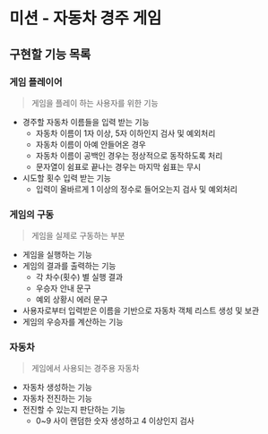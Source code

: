 # 미션 - 자동차 경주 게임

## 구현할 기능 목록
### 게임 플레이어
> 게임을 플레이 하는 사용자를 위한 기능

- 경주할 자동차 이름들을 입력 받는 기능
  - 자동차 이름이 1자 이상, 5자 이하인지 검사 및 예외처리
  - 자동차 이름이 아예 안들어온 경우
  - 자동차 이름이 공백인 경우는 정상적으로 동작하도록 처리
  - 문자열이 쉼표로 끝나는 경우는 마지막 쉼표는 무시
- 시도할 횟수 입력 받는 기능
  - 입력이 올바르게 1 이상의 정수로 들어오는지 검사 및 예외처리

### 게임의 구동
> 게임을 실제로 구동하는 부분

- 게임을 실행하는 기능
- 게임의 결과를 출력하는 기능
  - 각 차수(횟수) 별 실행 결과
  - 우승자 안내 문구
  - 예외 상황시 에러 문구
- 사용자로부터 입력받은 이름을 기반으로 자동차 객체 리스트 생성 및 보관
- 게임의 우승자를 계산하는 기능

### 자동차
> 게임에서 사용되는 경주용 자동차

- 자동차 생성하는 기능
- 자동차 전진하는 기능
- 전진할 수 있는지 판단하는 기능
  - 0~9 사이 랜덤한 숫자 생성하고 4 이상인지 검사

